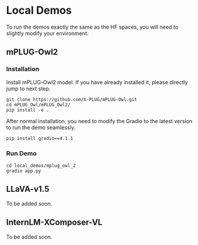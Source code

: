# Local Demos


To run the demos exactly the same as the HF spaces, you will need to slightly modify your environment:


## mPLUG-Owl2

### Installation

Install mPLUG-Owl2 model. If you have already installed it, please directly jump to next step.

```
git clone https://github.com/X-PLUG/mPLUG-Owl.git
cd mPLUG_Owl/mPLUG_Owl2/ 
pip install -e .
```

After normal installation, you need to modify the Gradio to the latest version to run the demo seamlessly.

```shell
pip install gradio==4.1.1
```

### Run Demo

```shell
cd local_demos/mplug_owl_2
gradio app.py
```

## LLaVA-v1.5

To be added soon.

## InternLM-XComposer-VL

To be added soon.